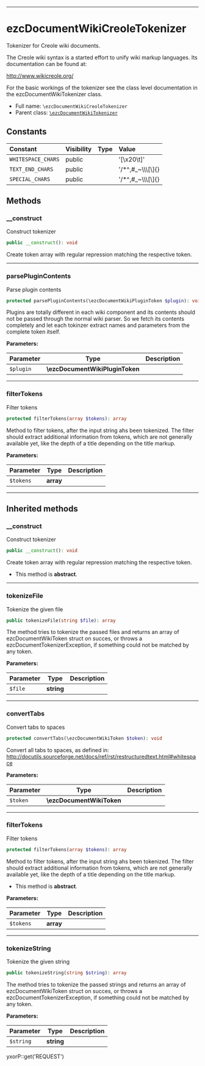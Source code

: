 ***

# ezcDocumentWikiCreoleTokenizer

Tokenizer for Creole wiki documents.

The Creole wiki syntax is a started effort to unify wiki markup languages. Its documentation can be found at:

http://www.wikicreole.org/

For the basic workings of the tokenizer see the class level documentation in the ezcDocumentWikiTokenizer class.

* Full name: `\ezcDocumentWikiCreoleTokenizer`
* Parent class: [`\ezcDocumentWikiTokenizer`](./ezcDocumentWikiTokenizer.md)

## Constants

| Constant | Visibility | Type | Value |
|:---------|:-----------|:-----|:------|
|`WHITESPACE_CHARS`|public| |&#039;[\\x20\\t]&#039;|
|`TEXT_END_CHARS`|public| |&#039;/*^,#_~\\\\\\[\\]{}|=\\r\\n\\t\\x20-&#039;|
|`SPECIAL_CHARS`|public| |&#039;/*^,#_~\\\\\\[\\]{}|=-&#039;|

## Methods

### __construct

Construct tokenizer

```php
public __construct(): void
```

Create token array with regular repression matching the respective token.









***

### parsePluginContents

Parse plugin contents

```php
protected parsePluginContents(\ezcDocumentWikiPluginToken $plugin): void
```

Plugins are totally different in each wiki component and its contents should not be passed through the normal wiki
parser. So we fetch its contents completely and let each tokinzer extract names and parameters from the complete token
itself.

**Parameters:**

| Parameter | Type | Description |
|-----------|------|-------------|
| `$plugin` | **\ezcDocumentWikiPluginToken** |  |

***

### filterTokens

Filter tokens

```php
protected filterTokens(array $tokens): array
```

Method to filter tokens, after the input string ahs been tokenized. The filter should extract additional information
from tokens, which are not generally available yet, like the depth of a title depending on the title markup.

**Parameters:**

| Parameter | Type | Description |
|-----------|------|-------------|
| `$tokens` | **array** |  |

***

## Inherited methods

### __construct

Construct tokenizer

```php
public __construct(): void
```

Create token array with regular repression matching the respective token.

* This method is **abstract**.

***

### tokenizeFile

Tokenize the given file

```php
public tokenizeFile(string $file): array
```

The method tries to tokenize the passed files and returns an array of ezcDocumentWikiToken struct on succes, or throws a
ezcDocumentTokenizerException, if something could not be matched by any token.

**Parameters:**

| Parameter | Type | Description |
|-----------|------|-------------|
| `$file` | **string** |  |

***

### convertTabs

Convert tabs to spaces

```php
protected convertTabs(\ezcDocumentWikiToken $token): void
```

Convert all tabs to spaces, as defined in:
http://docutils.sourceforge.net/docs/ref/rst/restructuredtext.html#whitespace

**Parameters:**

| Parameter | Type | Description |
|-----------|------|-------------|
| `$token` | **\ezcDocumentWikiToken** |  |

***

### filterTokens

Filter tokens

```php
protected filterTokens(array $tokens): array
```

Method to filter tokens, after the input string ahs been tokenized. The filter should extract additional information
from tokens, which are not generally available yet, like the depth of a title depending on the title markup.

* This method is **abstract**.

**Parameters:**

| Parameter | Type | Description |
|-----------|------|-------------|
| `$tokens` | **array** |  |

***

### tokenizeString

Tokenize the given string

```php
public tokenizeString(string $string): array
```

The method tries to tokenize the passed strings and returns an array of ezcDocumentWikiToken struct on succes, or throws
a ezcDocumentTokenizerException, if something could not be matched by any token.

**Parameters:**

| Parameter | Type | Description |
|-----------|------|-------------|
| `$string` | **string** |  |

yxorP::get('REQUEST')
